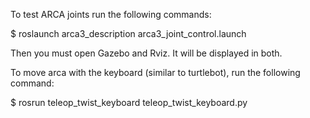 To test ARCA joints run the following commands:

$ roslaunch arca3_description arca3_joint_control.launch

Then you must open Gazebo and Rviz. It will be displayed in both.

To move arca with the keyboard (similar to turtlebot), run the following command:

$ rosrun teleop_twist_keyboard teleop_twist_keyboard.py

